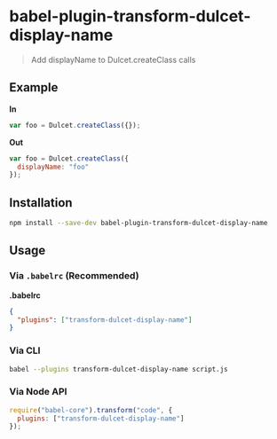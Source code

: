# babel-plugin-transform-dulcet-display-name

> Add displayName to Dulcet.createClass calls
## Example

**In**

```js
var foo = Dulcet.createClass({});
```

**Out**

```js
var foo = Dulcet.createClass({
  displayName: "foo"
});
```

## Installation

```sh
npm install --save-dev babel-plugin-transform-dulcet-display-name
```

## Usage

### Via `.babelrc` (Recommended)

**.babelrc**

```json
{
  "plugins": ["transform-dulcet-display-name"]
}
```

### Via CLI

```sh
babel --plugins transform-dulcet-display-name script.js
```

### Via Node API

```javascript
require("babel-core").transform("code", {
  plugins: ["transform-dulcet-display-name"]
});
```